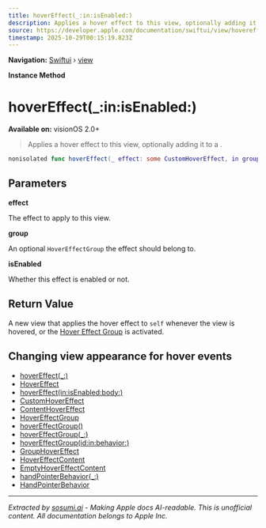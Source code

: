 ```yaml
---
title: hoverEffect(_:in:isEnabled:)
description: Applies a hover effect to this view, optionally adding it to a .
source: https://developer.apple.com/documentation/swiftui/view/hovereffect(_:in:isenabled:)
timestamp: 2025-10-29T00:15:19.823Z
---
```


**Navigation:** [Swiftui](/documentation/swiftui) › [view](/documentation/swiftui/view)

**Instance Method**

# hoverEffect(_:in:isEnabled:)

**Available on:** visionOS 2.0+

> Applies a hover effect to this view, optionally adding it to a .

```swift
nonisolated func hoverEffect(_ effect: some CustomHoverEffect, in group: HoverEffectGroup?, isEnabled: Bool = true) -> some View
```

## Parameters

**effect**

The effect to apply to this view.



**group**

An optional `HoverEffectGroup` the effect should belong to.



**isEnabled**

Whether this effect is enabled or not.



## Return Value

A new view that applies the hover effect to `self` whenever the view is hovered, or the [Hover Effect Group](/documentation/swiftui/hovereffectgroup) is activated.

## Changing view appearance for hover events

- [hoverEffect(_:)](/documentation/swiftui/view/hovereffect(_:))
- [HoverEffect](/documentation/swiftui/hovereffect)
- [hoverEffect(in:isEnabled:body:)](/documentation/swiftui/view/hovereffect(in:isenabled:body:))
- [CustomHoverEffect](/documentation/swiftui/customhovereffect)
- [ContentHoverEffect](/documentation/swiftui/contenthovereffect)
- [HoverEffectGroup](/documentation/swiftui/hovereffectgroup)
- [hoverEffectGroup()](/documentation/swiftui/view/hovereffectgroup())
- [hoverEffectGroup(_:)](/documentation/swiftui/view/hovereffectgroup(_:))
- [hoverEffectGroup(id:in:behavior:)](/documentation/swiftui/view/hovereffectgroup(id:in:behavior:))
- [GroupHoverEffect](/documentation/swiftui/grouphovereffect)
- [HoverEffectContent](/documentation/swiftui/hovereffectcontent)
- [EmptyHoverEffectContent](/documentation/swiftui/emptyhovereffectcontent)
- [handPointerBehavior(_:)](/documentation/swiftui/view/handpointerbehavior(_:))
- [HandPointerBehavior](/documentation/swiftui/handpointerbehavior)

---

*Extracted by [sosumi.ai](https://sosumi.ai) - Making Apple docs AI-readable.*
*This is unofficial content. All documentation belongs to Apple Inc.*
